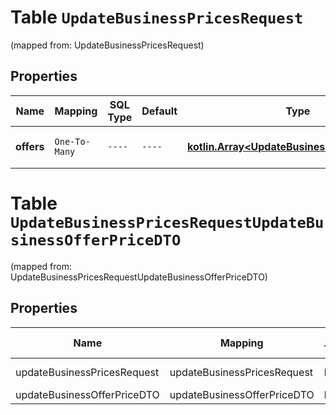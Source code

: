 
# Table `UpdateBusinessPricesRequest`
(mapped from: UpdateBusinessPricesRequest)

## Properties
Name | Mapping | SQL Type | Default | Type | Description | Notes
---- | ------- | -------- | ------- | ---- | ----------- | -----
**offers** | `One-To-Many` | `----` | `----`  | [**kotlin.Array&lt;UpdateBusinessOfferPriceDTO&gt;**](UpdateBusinessOfferPriceDTO.md) | Список товаров с ценами. | 


# **Table `UpdateBusinessPricesRequestUpdateBusinessOfferPriceDTO`**
(mapped from: UpdateBusinessPricesRequestUpdateBusinessOfferPriceDTO)

## Properties
Name | Mapping | SQL Type | Default | Type | Description | Notes
---- | ------- | -------- | ------- | ---- | ----------- | -----
updateBusinessPricesRequest | updateBusinessPricesRequest | long | | kotlin.Long | Primary Key | *one*
updateBusinessOfferPriceDTO | updateBusinessOfferPriceDTO | long | | kotlin.Long | Foreign Key | *many*



